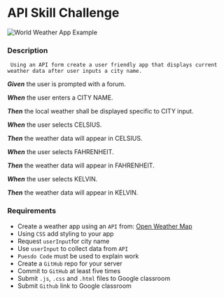 # **API Skill Challenge** 

![World Weather App Example](https://media.giphy.com/media/ZdsDTajoAt7zS5J8wF/giphy.gif)

### Description
     Using an API form create a user friendly app that displays current weather data after user inputs a city name.

**_Given_** the user is prompted with a forum.

**_When_** the user enters a CITY NAME.

**_Then_** the local weather shall be displayed specific to CITY input.

**_When_** the user selects CELSIUS.

**_Then_** the weather data will appear in CELSIUS.

**_When_** the user selects FAHRENHEIT.

**_Then_** the weather data will appear in FAHRENHEIT.

**_When_** the user selects KELVIN.

**_Then_** the weather data will appear in KELVIN.

### Requirements
* Create a weather app using an `API` from: [Open Weather Map](https://openweathermap.org/guide#how)
* Using `CSS` add styling to your app
* Request `userInput`for city name
* Use `userInput` to collect data from `API`
* `Puesdo Code` must be used to explain work
* Create a `GitHub` repo for your server
* Commit to `GitHub` at least five times 
* Submit `.js`, `.css` and `.html` files to Google classroom
* Submit `Github` link to Google classroom 
